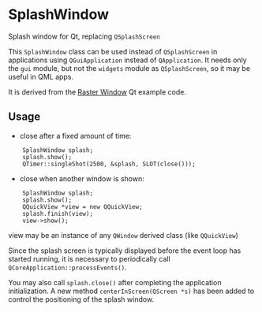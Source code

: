 # SplashWindow

Splash window for Qt, replacing `QSplashScreen`

This `SplashWindow` class can be used instead of `QSplashScreen` in applications using
`QGuiApplication` instead of `QApplication`. It needs only the `gui` module, but not
the `widgets` module as `QSplashScreen`, so it may be useful in QML apps.

It is derived from the [Raster Window](https://doc.qt.io/qt-5/qtgui-rasterwindow-example.html) Qt example code.

## Usage

* close after a fixed amount of time:

```
    SplashWindow splash;
    splash.show();
    QTimer::singleShot(2500, &splash, SLOT(close()));
```

* close when another window is shown:

```
    SplashWindow splash;
    splash.show();
    QQuickView *view = new QQuickView;
    splash.finish(view);
    view->show();
```

view may be an instance of any `QWindow` derived class (like `QQuickView`)

Since the splash screen is typically displayed before the event loop has started running, 
it is necessary to periodically call `QCoreApplication::processEvents()`.

You may also call `splash.close()` after completing the application initialization.
A new method `centerInScreen(QScreen *s)` has been added to control the positioning of the splash window.
